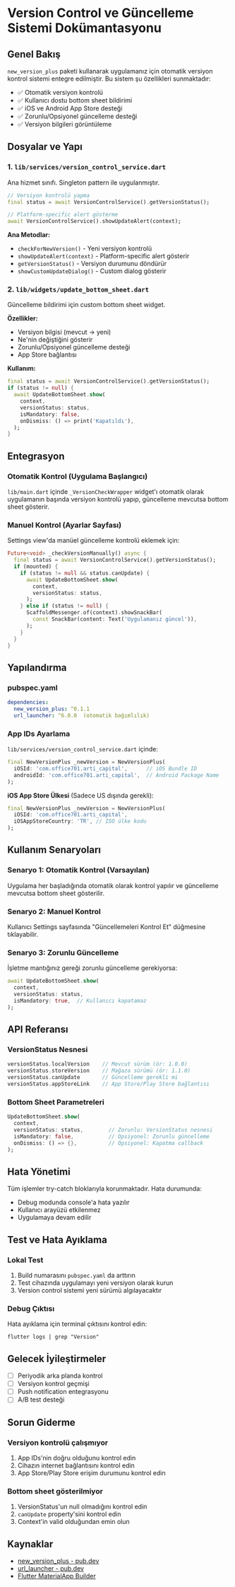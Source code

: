 # Version Control ve Güncelleme Sistemi Dokümantasyonu

## Genel Bakış

`new_version_plus` paketi kullanarak uygulamanız için otomatik versiyon kontrol sistemi entegre edilmiştir. Bu sistem şu özellikleri sunmaktadır:

- ✅ Otomatik versiyon kontrolü
- ✅ Kullanıcı dostu bottom sheet bildirimi
- ✅ iOS ve Android App Store desteği
- ✅ Zorunlu/Opsiyonel güncelleme desteği
- ✅ Versiyon bilgileri görüntüleme

## Dosyalar ve Yapı

### 1. `lib/services/version_control_service.dart`
Ana hizmet sınıfı. Singleton pattern ile uygulanmıştır.

```dart
// Versiyon kontrolü yapma
final status = await VersionControlService().getVersionStatus();

// Platform-specific alert gösterme
await VersionControlService().showUpdateAlert(context);
```

**Ana Metodlar:**
- `checkForNewVersion()` - Yeni versiyon kontrolü
- `showUpdateAlert(context)` - Platform-specific alert gösterir
- `getVersionStatus()` - Versiyon durumunu döndürür
- `showCustomUpdateDialog()` - Custom dialog gösterir

### 2. `lib/widgets/update_bottom_sheet.dart`
Güncelleme bildirimi için custom bottom sheet widget.

**Özellikler:**
- Versiyon bilgisi (mevcut → yeni)
- Ne'nin değiştiğini gösterir
- Zorunlu/Opsiyonel güncelleme desteği
- App Store bağlantısı

**Kullanım:**
```dart
final status = await VersionControlService().getVersionStatus();
if (status != null) {
  await UpdateBottomSheet.show(
    context,
    versionStatus: status,
    isMandatory: false,
    onDismiss: () => print('Kapatıldı'),
  );
}
```

## Entegrasyon

### Otomatik Kontrol (Uygulama Başlangıcı)
`lib/main.dart` içinde `_VersionCheckWrapper` widget'ı otomatik olarak uygulamanın başında versiyon kontrolü yapıp, güncelleme mevcutsa bottom sheet gösterir.

### Manuel Kontrol (Ayarlar Sayfası)
Settings view'da manüel güncelleme kontrolü eklemek için:

```dart
Future<void> _checkVersionManually() async {
  final status = await VersionControlService().getVersionStatus();
  if (mounted) {
    if (status != null && status.canUpdate) {
      await UpdateBottomSheet.show(
        context,
        versionStatus: status,
      );
    } else if (status != null) {
      ScaffoldMessenger.of(context).showSnackBar(
        const SnackBar(content: Text('Uygulamanız güncel')),
      );
    }
  }
}
```

## Yapılandırma

### pubspec.yaml
```yaml
dependencies:
  new_version_plus: ^0.1.1
  url_launcher: ^6.0.0  (otomatik bağımlılık)
```

### App IDs Ayarlama
`lib/services/version_control_service.dart` içinde:

```dart
final NewVersionPlus _newVersion = NewVersionPlus(
  iOSId: 'com.office701.arti_capital',      // iOS Bundle ID
  androidId: 'com.office701.arti_capital',  // Android Package Name
);
```

**iOS App Store Ülkesi** (Sadece US dışında gerekli):
```dart
final NewVersionPlus _newVersion = NewVersionPlus(
  iOSId: 'com.office701.arti_capital',
  iOSAppStoreCountry: 'TR', // ISO ülke kodu
);
```

## Kullanım Senaryoları

### Senaryo 1: Otomatik Kontrol (Varsayılan)
Uygulama her başladığında otomatik olarak kontrol yapılır ve güncelleme mevcutsa bottom sheet gösterilir.

### Senaryo 2: Manuel Kontrol
Kullanıcı Settings sayfasında "Güncellemeleri Kontrol Et" düğmesine tıklayabilir.

### Senaryo 3: Zorunlu Güncelleme
İşletme mantığınız gereği zorunlu güncelleme gerekiyorsa:

```dart
await UpdateBottomSheet.show(
  context,
  versionStatus: status,
  isMandatory: true,  // Kullanıcı kapatamaz
);
```

## API Referansı

### VersionStatus Nesnesi
```dart
versionStatus.localVersion    // Mevcut sürüm (ör: 1.0.0)
versionStatus.storeVersion    // Mağaza sürümü (ör: 1.1.0)
versionStatus.canUpdate       // Güncelleme gerekli mi
versionStatus.appStoreLink    // App Store/Play Store bağlantısı
```

### Bottom Sheet Parametreleri
```dart
UpdateBottomSheet.show(
  context,
  versionStatus: status,        // Zorunlu: VersionStatus nesnesi
  isMandatory: false,           // Opsiyonel: Zorunlu güncelleme
  onDismiss: () => {},          // Opsiyonel: Kapatma callback
);
```

## Hata Yönetimi

Tüm işlemler try-catch bloklarıyla korunmaktadır. Hata durumunda:
- Debug modunda console'a hata yazılır
- Kullanıcı arayüzü etkilenmez
- Uygulamaya devam edilir

## Test ve Hata Ayıklama

### Lokal Test
1. Build numarasını `pubspec.yaml` da arttırın
2. Test cihazında uygulamayı yeni versiyon olarak kurun
3. Version control sistemi yeni sürümü algılayacaktır

### Debug Çıktısı
Hata ayıklama için terminal çıktısını kontrol edin:
```
flutter logs | grep "Version"
```

## Gelecek İyileştirmeler

- [ ] Periyodik arka planda kontrol
- [ ] Versiyon kontrol geçmişi
- [ ] Push notification entegrasyonu
- [ ] A/B test desteği

## Sorun Giderme

### Versiyon kontrolü çalışmıyor
1. App IDs'nin doğru olduğunu kontrol edin
2. Cihazın internet bağlantısını kontrol edin
3. App Store/Play Store erişim durumunu kontrol edin

### Bottom sheet gösterilmiyor
1. VersionStatus'un null olmadığını kontrol edin
2. `canUpdate` property'sini kontrol edin
3. Context'in valid olduğundan emin olun

## Kaynaklar

- [new_version_plus - pub.dev](https://pub.dev/packages/new_version_plus)
- [url_launcher - pub.dev](https://pub.dev/packages/url_launcher)
- [Flutter MaterialApp Builder](https://api.flutter.dev/flutter/material/MaterialApp/builder.html)
